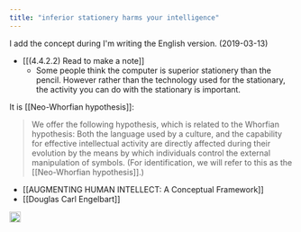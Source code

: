 ```yaml
---
title: "inferior stationery harms your intelligence"
---
```


I add the concept during I'm writing the English version. (2019-03-13)

- [[(4.4.2.2) Read to make a note]]
    - Some people think the computer is superior stationery than the pencil. However rather than the technology used for the stationary, the activity you can do with the stationary is important.

It is [[Neo-Whorfian hypothesis]]:

> We offer the following hypothesis, which is related to the Whorfian hypothesis: Both the language used by a culture, and the capability for effective intellectual activity are directly affected during their evolution by the means by which individuals control the external manipulation of symbols. (For identification, we will refer to this as the [[Neo-Whorfian hypothesis]].)

- [[AUGMENTING HUMAN INTELLECT: A Conceptual Framework]]
- [[Douglas Carl Engelbart]]
<img src='https://scrapbox.io/api/pages/nishio/en/icon' alt='en.icon' height="19.5"/>